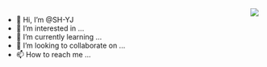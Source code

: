 <img align="right" src="https://github-readme-stats.vercel.app/api?username=onevcat&show_icons=true&icon_color=CE1D2D&text_color=718096&bg_color=ffffff&hide_title=true" />

- 👋 Hi, I’m @SH-YJ
- 👀 I’m interested in ...
- 🌱 I’m currently learning ...
- 💞️ I’m looking to collaborate on ...
- 📫 How to reach me ...

<!---
SH-YJ/SH-YJ is a ✨ special ✨ repository because its `README.md` (this file) appears on your GitHub profile.
You can click the Preview link to take a look at your changes.
--->
